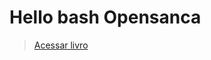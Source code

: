 # Hello bash Opensanca
> [Acessar livro](https://www.gitbook.com/book/brunojs02/hello-bash-opensanca/details)
